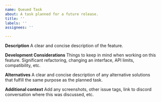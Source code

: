```yaml
---
name: Queued Task
about: A task planned for a future release.
title: ''
labels: ''
assignees: ''

---
```


**Description**
A clear and concise description of the feature.

**Development Considerations**
Things to keep in mind when working on this feature. Significant refactoring, changing an interface, API limits, compatibility, etc.

**Alternatives**
A clear and concise description of any alternative solutions that fulfill the same purpose as the planned task.

**Additional context**
Add any screenshots, other issue tags, link to discord conversation where this was discussed, etc.
